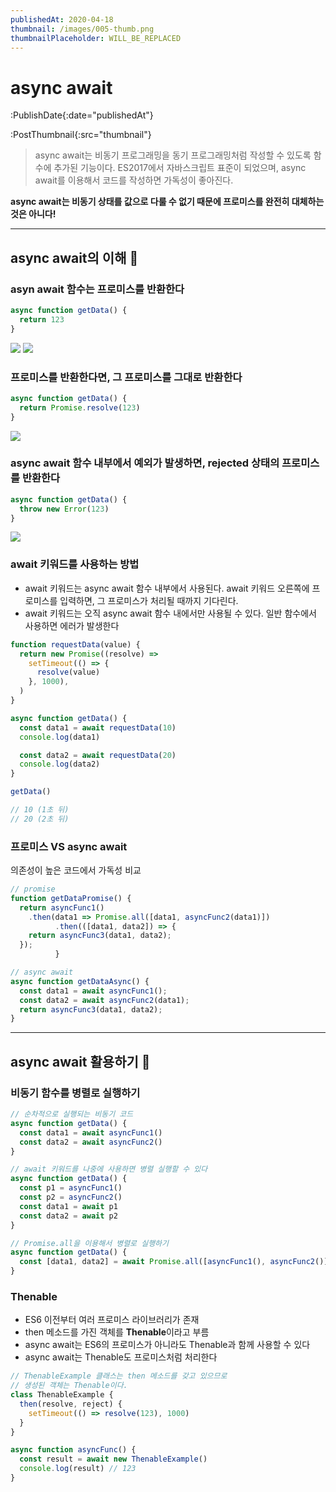 ```yaml
---
publishedAt: 2020-04-18
thumbnail: /images/005-thumb.png
thumbnailPlaceholder: WILL_BE_REPLACED
---
```


# async await

:PublishDate{:date="publishedAt"}

:PostThumbnail{:src="thumbnail"}

> async await는 비동기 프로그래밍을 동기 프로그래밍처럼 작성할 수 있도록 함수에 추가된 기능이다. ES2017에서 자바스크립트 표준이 되었으며, async await를 이용해서 코드를 작성하면 가독성이 좋아진다.

**async await는 비동기 상태를 값으로 다룰 수 없기 때문에 프로미스를 완전히 대체하는 것은 아니다!**

---

## async await의 이해 🤔

### asyn await 함수는 프로미스를 반환한다

```javascript
async function getData() {
  return 123
}
```

![](/images/005-01.png)
![](/images/005-02.png)

### 프로미스를 반환한다면, 그 프로미스를 그대로 반환한다

```javascript
async function getData() {
  return Promise.resolve(123)
}
```

![](/images/005-03.png)

### async await 함수 내부에서 예외가 발생하면, rejected 상태의 프로미스를 반환한다

```javascript
async function getData() {
  throw new Error(123)
}
```

![](/images/005-04.png)

### await 키워드를 사용하는 방법

- await 키워드는 async await 함수 내부에서 사용된다. await 키워드 오른쪽에 프로미스를 입력하면,
  그 프로미스가 처리될 때까지 기다린다.
- await 키워드는 오직 async await 함수 내에서만 사용될 수 있다. 일반 함수에서 사용하면 에러가 발생한다

```javascript
function requestData(value) {
  return new Promise((resolve) =>
    setTimeout(() => {
      resolve(value)
    }, 1000),
  )
}

async function getData() {
  const data1 = await requestData(10)
  console.log(data1)

  const data2 = await requestData(20)
  console.log(data2)
}

getData()

// 10 (1초 뒤)
// 20 (2초 뒤)
```

### 프로미스 VS async await

의존성이 높은 코드에서 가독성 비교

```javascript
// promise
function getDataPromise() {
  return asyncFunc1()
    .then(data1 => Promise.all([data1, asyncFunc2(data1)])
          .then(([data1, data2]) => {
    return asyncFunc3(data1, data2);
  });
          }

// async await
async function getDataAsync() {
  const data1 = await asyncFunc1();
  const data2 = await asyncFunc2(data1);
  return asyncFunc3(data1, data2);
}
```

---

## async await 활용하기 🚀

### 비동기 함수를 병렬로 실행하기

```javascript
// 순차적으로 실행되는 비동기 코드
async function getData() {
  const data1 = await asyncFunc1()
  const data2 = await asyncFunc2()
}

// await 키워드를 나중에 사용하면 병렬 실행할 수 있다
async function getData() {
  const p1 = asyncFunc1()
  const p2 = asyncFunc2()
  const data1 = await p1
  const data2 = await p2
}

// Promise.all을 이용해서 병렬로 실행하기
async function getData() {
  const [data1, data2] = await Promise.all([asyncFunc1(), asyncFunc2()])
}
```

### Thenable

- ES6 이전부터 여러 프로미스 라이브러리가 존재
- then 메소드를 가진 객체를 **Thenable**이라고 부름
- async await는 ES6의 프로미스가 아니라도 Thenable과 함께 사용할 수 있다
- async await는 Thenable도 프로미스처럼 처리한다

```javascript
// ThenableExample 클래스는 then 메소드를 갖고 있으므로
// 생성된 객체는 Thenable이다.
class ThenableExample {
  then(resolve, reject) {
    setTimeout(() => resolve(123), 1000)
  }
}

async function asyncFunc() {
  const result = await new ThenableExample()
  console.log(result) // 123
}
```
